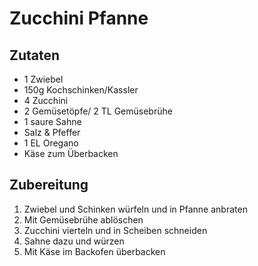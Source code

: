 # Zucchini Pfanne

## Zutaten

* 1 Zwiebel
* 150g Kochschinken/Kassler
* 4 Zucchini
* 2 Gemüsetöpfe/ 2 TL Gemüsebrühe
* 1 saure Sahne
* Salz & Pfeffer
* 1 EL Oregano
* Käse zum Überbacken

## Zubereitung

1. Zwiebel und Schinken würfeln und in Pfanne anbraten
1. Mit Gemüsebrühe ablöschen
1. Zucchini vierteln und in Scheiben schneiden
1. Sahne dazu und würzen
1. Mit Käse im Backofen überbacken
